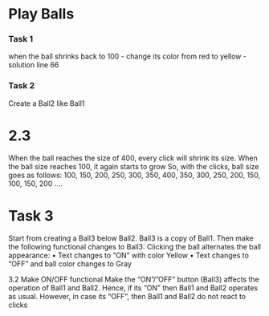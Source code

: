 # Play Balls

### Task 1
when the ball shrinks back to 100 - change its color from red to yellow - solution line 66

### Task 2
Create a Ball2 like Ball1 

# 2.3
When the ball reaches the size of 400, every click will shrink its
size.
When the ball size reaches 100, it again starts to grow So, with the clicks, ball size goes as follows:
100, 150, 200, 250, 300, 350, 400, 350, 300, 250, 200, 150, 100, 150, 200 ....


# Task 3
Start from creating a Ball3 below Ball2. Ball3 is a copy of Ball1.
Then make the following functional changes to Ball3:
Clicking the ball alternates the ball appearance:
• Text changes to “ON” with color Yellow
• Text changes to “OFF” and ball color changes to Gray

3.2 Make ON/OFF functional
Make the “ON”/”OFF” button (Ball3) affects the operation of Ball1 and Ball2. Hence, if its “ON” then
Ball1 and Ball2 operates as usual. However, in case its “OFF”, then Ball1 and Ball2 do not react to
clicks